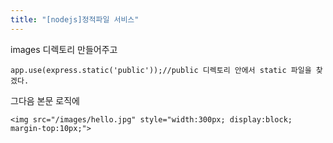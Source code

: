 ```yaml
---
title: "[nodejs]정적파일 서비스"
---
```


images 디렉토리 만들어주고 
```
app.use(express.static('public'));//public 디렉토리 안에서 static 파일을 찾겠다.
```

그다음 본문 로직에
```
<img src="/images/hello.jpg" style="width:300px; display:block; margin-top:10px;">
```
